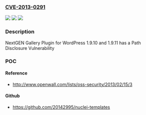 ### [CVE-2013-0291](https://cve.mitre.org/cgi-bin/cvename.cgi?name=CVE-2013-0291)
![](https://img.shields.io/static/v1?label=Product&message=NextGEN%20Gallery%20Plugin&color=blue)
![](https://img.shields.io/static/v1?label=Version&message=n%2Fa&color=blue)
![](https://img.shields.io/static/v1?label=Vulnerability&message=Path%20Disclosure&color=brighgreen)

### Description

NextGEN Gallery Plugin for WordPress 1.9.10 and 1.9.11 has a Path Disclosure Vulnerability

### POC

#### Reference
- http://www.openwall.com/lists/oss-security/2013/02/15/3

#### Github
- https://github.com/20142995/nuclei-templates

